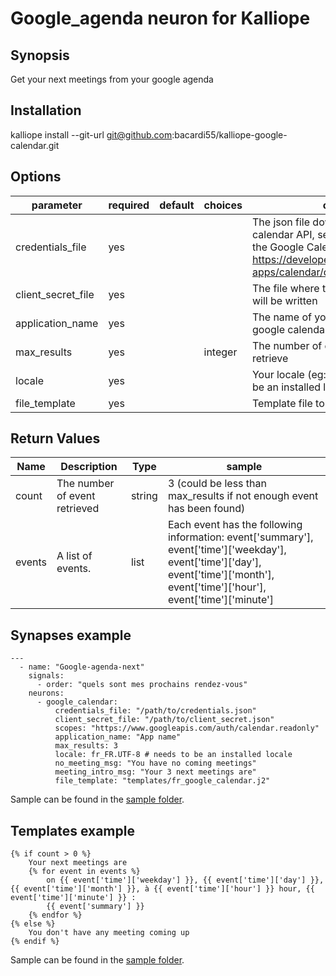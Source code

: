 # Google_agenda neuron for Kalliope

## Synopsis

Get your next meetings from your google agenda

## Installation

kalliope install --git-url git@github.com:bacardi55/kalliope-google-calendar.git

## Options

| parameter          | required | default | choices | comment                                                                                                                         |
|--------------------|----------|---------|---------|---------------------------------------------------------------------------------------------------------------------------------|
| credentials_file   | yes      |         |         | The json file downloaded on google calendar API, see the "Step 1: Turn on the Google Calendar API" of this page: https://developers.google.com/google-apps/calendar/quickstart/python                                              |
| client_secret_file | yes      |         |         | The file where the oauth credentials will be written                                                                            |
| application_name   | yes      |         |         | The name of your app as setup in google calendar api manager                                                                    |
| max_results        | yes      |         | integer | The number of event you want to retrieve                                                                                        |
| locale             | yes      |         |         | Your locale (eg: fr_FR.UTF-8). needs to be an installed locale on your system!                                                  |
| file_template      | yes      |         |         | Template file to use                                                                                                            |


## Return Values

| Name    | Description                   | Type   | sample                                                                                                                        |
|---------|-------------------------------|--------|-------------------------------------------------------------------------------------------------------------------------------|
| count   | The number of event retrieved | string | 3 (could be less than max_results if not enough event has been found)                                                         |
| events  | A list of events.             | list   | Each event has the following information: event['summary'], event['time']['weekday'], event['time']['day'], event['time']['month'], event['time']['hour'], event['time']['minute']                                  |


## Synapses example

```
---
  - name: "Google-agenda-next"
    signals:
      - order: "quels sont mes prochains rendez-vous"
    neurons:
      - google_calendar:
          credentials_file: "/path/to/credentials.json"
          client_secret_file: "/path/to/client_secret.json"
          scopes: "https://www.googleapis.com/auth/calendar.readonly"
          application_name: "App name"
          max_results: 3
          locale: fr_FR.UTF-8 # needs to be an installed locale
          no_meeting_msg: "You have no coming meetings"
          meeting_intro_msg: "Your 3 next meetings are"
          file_template: "templates/fr_google_calendar.j2"

```

Sample can be found in the [sample folder](samples).

## Templates example

```
{% if count > 0 %}
    Your next meetings are
    {% for event in events %}
        on {{ event['time']['weekday'] }}, {{ event['time']['day'] }}, {{ event['time']['month'] }}, à {{ event['time']['hour'] }} hour, {{ event['time']['minute'] }} :
        {{ event['summary'] }}
    {% endfor %}
{% else %}
    You don't have any meeting coming up
{% endif %}
```

Sample can be found in the [sample folder](samples).
